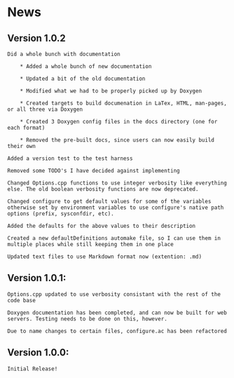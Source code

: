 # News

## Version 1.0.2
    Did a whole bunch with documentation
        
        * Added a whole bunch of new documentation

        * Updated a bit of the old documentation

        * Modified what we had to be properly picked up by Doxygen

        * Created targets to build documenation in LaTex, HTML, man-pages, or all three via Doxygen

        * Created 3 Doxygen config files in the docs directory (one for each format)

        * Removed the pre-built docs, since users can now easily build their own

    Added a version test to the test harness

    Removed some TODO's I have decided against implementing

    Changed Options.cpp functions to use integer verbosity like everything else. The old boolean verbosity functions are now deprecated.

    Changed configure to get default values for some of the variables otherwise set by environment variables to use configure's native path options (prefix, sysconfdir, etc).

    Added the defaults for the above values to their description

    Created a new defaultDefinitions automake file, so I can use them in multiple places while still keeping them in one place

    Updated text files to use Markdown format now (extention: .md)

## Version 1.0.1:
    Options.cpp updated to use verbosity consistant with the rest of the code base
    
    Doxygen documentation has been completed, and can now be built for web servers. Testing needs to be done on this, however.
    
    Due to name changes to certain files, configure.ac has been refactored

## Version 1.0.0:
    Initial Release!
